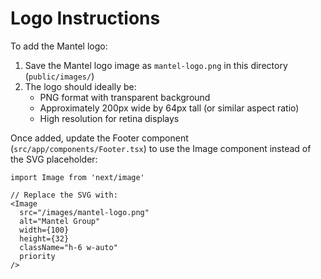# Logo Instructions

To add the Mantel logo:

1. Save the Mantel logo image as `mantel-logo.png` in this directory (`public/images/`)
2. The logo should ideally be:
   - PNG format with transparent background
   - Approximately 200px wide by 64px tall (or similar aspect ratio)
   - High resolution for retina displays

Once added, update the Footer component (`src/app/components/Footer.tsx`) to use the Image component instead of the SVG placeholder:

```tsx
import Image from 'next/image'

// Replace the SVG with:
<Image
  src="/images/mantel-logo.png"
  alt="Mantel Group"
  width={100}
  height={32}
  className="h-6 w-auto"
  priority
/>
```